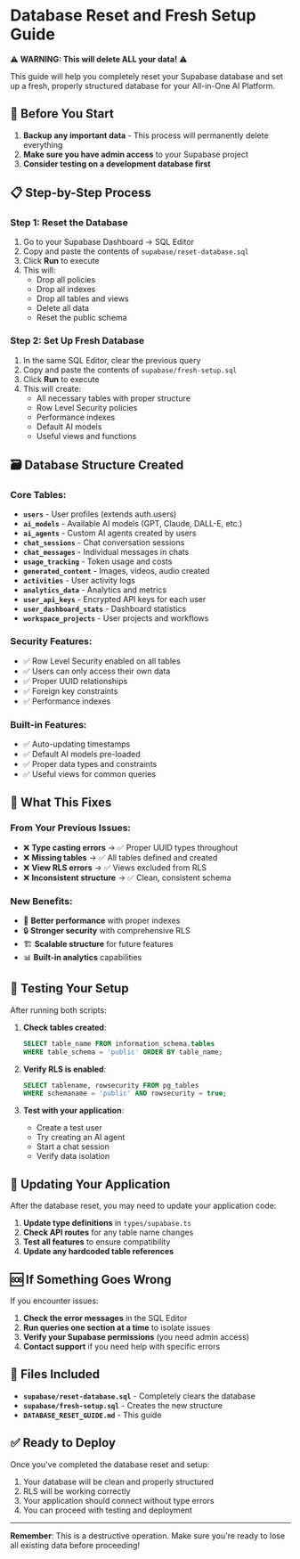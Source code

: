 # Database Reset and Fresh Setup Guide

⚠️ **WARNING: This will delete ALL your data!** ⚠️

This guide will help you completely reset your Supabase database and set up a fresh, properly structured database for your All-in-One AI Platform.

## 🚨 Before You Start

1. **Backup any important data** - This process will permanently delete everything
2. **Make sure you have admin access** to your Supabase project
3. **Consider testing on a development database first**

## 📋 Step-by-Step Process

### Step 1: Reset the Database

1. Go to your Supabase Dashboard → SQL Editor
2. Copy and paste the contents of `supabase/reset-database.sql`
3. Click **Run** to execute
4. This will:
   - Drop all policies
   - Drop all indexes
   - Drop all tables and views
   - Delete all data
   - Reset the public schema

### Step 2: Set Up Fresh Database

1. In the same SQL Editor, clear the previous query
2. Copy and paste the contents of `supabase/fresh-setup.sql`
3. Click **Run** to execute
4. This will create:
   - All necessary tables with proper structure
   - Row Level Security policies
   - Performance indexes
   - Default AI models
   - Useful views and functions

## 🗃️ Database Structure Created

### Core Tables:

- **`users`** - User profiles (extends auth.users)
- **`ai_models`** - Available AI models (GPT, Claude, DALL-E, etc.)
- **`ai_agents`** - Custom AI agents created by users
- **`chat_sessions`** - Chat conversation sessions
- **`chat_messages`** - Individual messages in chats
- **`usage_tracking`** - Token usage and costs
- **`generated_content`** - Images, videos, audio created
- **`activities`** - User activity logs
- **`analytics_data`** - Analytics and metrics
- **`user_api_keys`** - Encrypted API keys for each user
- **`user_dashboard_stats`** - Dashboard statistics
- **`workspace_projects`** - User projects and workflows

### Security Features:

- ✅ Row Level Security enabled on all tables
- ✅ Users can only access their own data
- ✅ Proper UUID relationships
- ✅ Foreign key constraints
- ✅ Performance indexes

### Built-in Features:

- ✅ Auto-updating timestamps
- ✅ Default AI models pre-loaded
- ✅ Proper data types and constraints
- ✅ Useful views for common queries

## 🔧 What This Fixes

### From Your Previous Issues:

- ❌ **Type casting errors** → ✅ Proper UUID types throughout
- ❌ **Missing tables** → ✅ All tables defined and created
- ❌ **View RLS errors** → ✅ Views excluded from RLS
- ❌ **Inconsistent structure** → ✅ Clean, consistent schema

### New Benefits:

- 🚀 **Better performance** with proper indexes
- 🔒 **Stronger security** with comprehensive RLS
- 🏗️ **Scalable structure** for future features
- 📊 **Built-in analytics** capabilities

## 🧪 Testing Your Setup

After running both scripts:

1. **Check tables created**:

   ```sql
   SELECT table_name FROM information_schema.tables
   WHERE table_schema = 'public' ORDER BY table_name;
   ```

2. **Verify RLS is enabled**:

   ```sql
   SELECT tablename, rowsecurity FROM pg_tables
   WHERE schemaname = 'public' AND rowsecurity = true;
   ```

3. **Test with your application**:
   - Create a test user
   - Try creating an AI agent
   - Start a chat session
   - Verify data isolation

## 🔄 Updating Your Application

After the database reset, you may need to update your application code:

1. **Update type definitions** in `types/supabase.ts`
2. **Check API routes** for any table name changes
3. **Test all features** to ensure compatibility
4. **Update any hardcoded table references**

## 🆘 If Something Goes Wrong

If you encounter issues:

1. **Check the error messages** in the SQL Editor
2. **Run queries one section at a time** to isolate issues
3. **Verify your Supabase permissions** (you need admin access)
4. **Contact support** if you need help with specific errors

## 📁 Files Included

- **`supabase/reset-database.sql`** - Completely clears the database
- **`supabase/fresh-setup.sql`** - Creates the new structure
- **`DATABASE_RESET_GUIDE.md`** - This guide

## ✅ Ready to Deploy

Once you've completed the database reset and setup:

1. Your database will be clean and properly structured
2. RLS will be working correctly
3. Your application should connect without type errors
4. You can proceed with testing and deployment

---

**Remember**: This is a destructive operation. Make sure you're ready to lose all existing data before proceeding!
